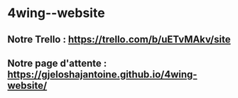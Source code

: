 # 4wing--website

## Notre Trello : https://trello.com/b/uETvMAkv/site

## Notre page d'attente : https://gjeloshajantoine.github.io/4wing-website/
